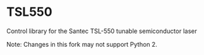 # TSL550
Control library for the Santec TSL-550 tunable semiconductor laser

Note: Changes in this fork may not support Python 2.
